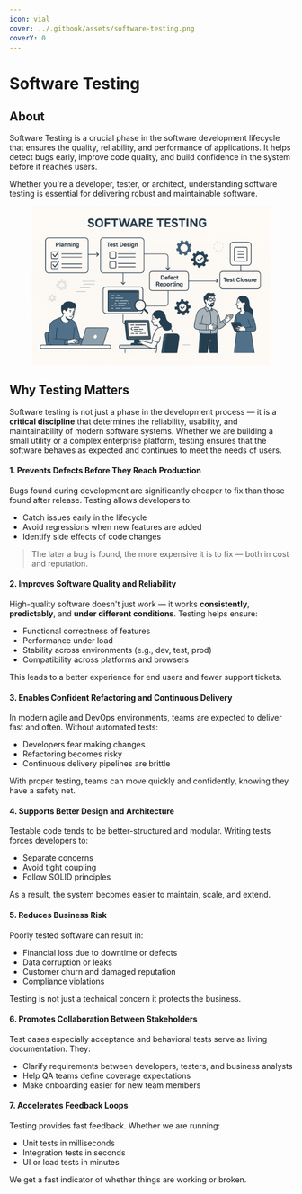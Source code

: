```yaml
---
icon: vial
cover: ../.gitbook/assets/software-testing.png
coverY: 0
---
```


# Software Testing

## About

Software Testing is a crucial phase in the software development lifecycle that ensures the quality, reliability, and performance of applications. It helps detect bugs early, improve code quality, and build confidence in the system before it reaches users.

Whether you're a developer, tester, or architect, understanding software testing is essential for delivering robust and maintainable software.

<figure><img src="../.gitbook/assets/software-testing (1).png" alt="" width="563"><figcaption></figcaption></figure>

## **Why Testing Matters**

Software testing is not just a phase in the development process — it is a **critical discipline** that determines the reliability, usability, and maintainability of modern software systems. Whether we are building a small utility or a complex enterprise platform, testing ensures that the software behaves as expected and continues to meet the needs of users.

#### **1. Prevents Defects Before They Reach Production**

Bugs found during development are significantly cheaper to fix than those found after release. Testing allows developers to:

* Catch issues early in the lifecycle
* Avoid regressions when new features are added
* Identify side effects of code changes

> The later a bug is found, the more expensive it is to fix — both in cost and reputation.

#### **2. Improves Software Quality and Reliability**

High-quality software doesn't just work — it works **consistently**, **predictably**, and **under different conditions**. Testing helps ensure:

* Functional correctness of features
* Performance under load
* Stability across environments (e.g., dev, test, prod)
* Compatibility across platforms and browsers

This leads to a better experience for end users and fewer support tickets.

#### **3. Enables Confident Refactoring and Continuous Delivery**

In modern agile and DevOps environments, teams are expected to deliver fast and often. Without automated tests:

* Developers fear making changes
* Refactoring becomes risky
* Continuous delivery pipelines are brittle

With proper testing, teams can move quickly and confidently, knowing they have a safety net.

#### **4. Supports Better Design and Architecture**

Testable code tends to be better-structured and modular. Writing tests forces developers to:

* Separate concerns
* Avoid tight coupling
* Follow SOLID principles

As a result, the system becomes easier to maintain, scale, and extend.

#### **5. Reduces Business Risk**

Poorly tested software can result in:

* Financial loss due to downtime or defects
* Data corruption or leaks
* Customer churn and damaged reputation
* Compliance violations

Testing is not just a technical concern it protects the business.

#### **6. Promotes Collaboration Between Stakeholders**

Test cases especially acceptance and behavioral tests serve as living documentation. They:

* Clarify requirements between developers, testers, and business analysts
* Help QA teams define coverage expectations
* Make onboarding easier for new team members

#### **7. Accelerates Feedback Loops**

Testing provides fast feedback. Whether we are running:

* Unit tests in milliseconds
* Integration tests in seconds
* UI or load tests in minutes

We get a fast indicator of whether things are working or broken.



